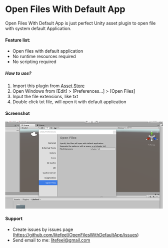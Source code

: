 # Open Files With Default App

Open Files With Default App is just perfect Unity asset plugin to open file with system default Application.

#### Feature list:

* Open files with default application
* No runtime resources required
* No scripting required

##### How to use?

1. Import this plugin from [Asset Store](https://assetstore.unity.com/packages/slug/140433)
2. Open Windows from [Edit] > [Preferences…] > [Open Files]
3. Input the file extensions, like txt
4. Double click txt file, will open it with default application

#### Screenshot
![Screenshot](AssetStore/screenshots.png)

#### Support
* Create issues by issues page (https://github.com/litefeel/OpenFilesWithDefaultApp/issues)
* Send email to me: litefeel@gmail.com
